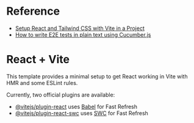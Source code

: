 # Reference
- [Setup React and Tailwind CSS with Vite in a Project](https://www.freecodecamp.org/news/how-to-install-tailwindcss-in-react/)
- [How to write E2E tests in plain text using Cucumber.js](https://dev.to/pahanperera/gherkin-style-e2e-tests-for-a-web-application-using-cucumberjs-4djl)


# React + Vite

This template provides a minimal setup to get React working in Vite with HMR and some ESLint rules.

Currently, two official plugins are available:

- [@vitejs/plugin-react](https://github.com/vitejs/vite-plugin-react/blob/main/packages/plugin-react/README.md) uses [Babel](https://babeljs.io/) for Fast Refresh
- [@vitejs/plugin-react-swc](https://github.com/vitejs/vite-plugin-react-swc) uses [SWC](https://swc.rs/) for Fast Refresh
